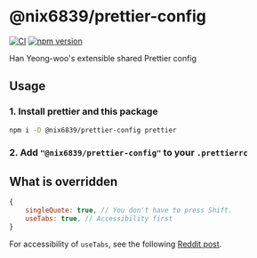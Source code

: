 # @nix6839/prettier-config

[![CI](https://github.com/nix6839/prettier-config/actions/workflows/ci.yml/badge.svg)](https://github.com/nix6839/prettier-config/actions/workflows/ci.yml)
[![npm version](https://badge.fury.io/js/@nix6839%2Fprettier-config.svg)](https://badge.fury.io/js/@nix6839%2Fprettier-config)

Han Yeong-woo's extensible shared Prettier config

## Usage

### 1. Install prettier and this package

```sh
npm i -D @nix6839/prettier-config prettier
```

### 2. Add `"@nix6839/prettier-config"` to your `.prettierrc`

## What is overridden

```js
{
	singleQuote: true, // You don't have to press Shift.
	useTabs: true, // Accessibility first
}
```

For accessibility of `useTabs`, see the following [Reddit post](https://www.reddit.com/r/javascript/comments/c8drjo/nobody_talks_about_the_real_reason_to_use_tabs/).
